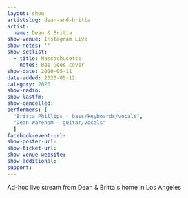 ```yaml
---
layout: show
artistslug: dean-and-britta
artist:
  name: Dean & Britta
show-venue: Instagram Live
show-notes: ''
show-setlist:
  - title: Massachusetts
    notes: Bee Gees cover
show-date: 2020-05-11
date-added: 2020-05-12
category: 2020
show-radio:
show-lastfm:
show-cancelled:
performers: [
  "Britta Phillips - bass/keyboards/vocals",
  "Dean Wareham - guitar/vocals"
  ]
facebook-event-url:
show-poster-url:
show-ticket-url: 
show-venue-website:
show-additional:
support:
---
```

Ad-hoc live stream from Dean & Britta's home in Los Angeles 